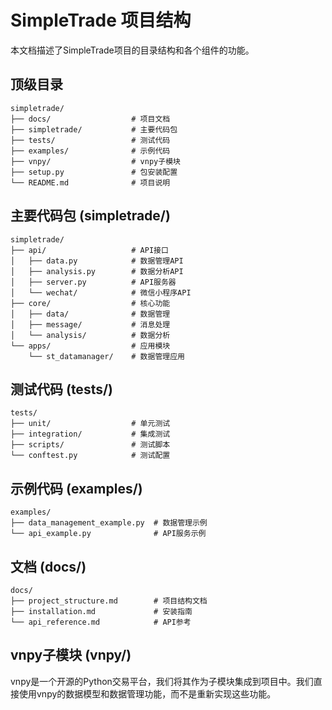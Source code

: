 # SimpleTrade 项目结构

本文档描述了SimpleTrade项目的目录结构和各个组件的功能。

## 顶级目录

```
simpletrade/
├── docs/                  # 项目文档
├── simpletrade/           # 主要代码包
├── tests/                 # 测试代码
├── examples/              # 示例代码
├── vnpy/                  # vnpy子模块
├── setup.py               # 包安装配置
└── README.md              # 项目说明
```

## 主要代码包 (simpletrade/)

```
simpletrade/
├── api/                   # API接口
│   ├── data.py            # 数据管理API
│   ├── analysis.py        # 数据分析API
│   ├── server.py          # API服务器
│   └── wechat/            # 微信小程序API
├── core/                  # 核心功能
│   ├── data/              # 数据管理
│   ├── message/           # 消息处理
│   └── analysis/          # 数据分析
└── apps/                  # 应用模块
    └── st_datamanager/    # 数据管理应用
```

## 测试代码 (tests/)

```
tests/
├── unit/                  # 单元测试
├── integration/           # 集成测试
├── scripts/               # 测试脚本
└── conftest.py            # 测试配置
```

## 示例代码 (examples/)

```
examples/
├── data_management_example.py  # 数据管理示例
└── api_example.py              # API服务示例
```

## 文档 (docs/)

```
docs/
├── project_structure.md        # 项目结构文档
├── installation.md             # 安装指南
└── api_reference.md            # API参考
```

## vnpy子模块 (vnpy/)

vnpy是一个开源的Python交易平台，我们将其作为子模块集成到项目中。我们直接使用vnpy的数据模型和数据管理功能，而不是重新实现这些功能。
